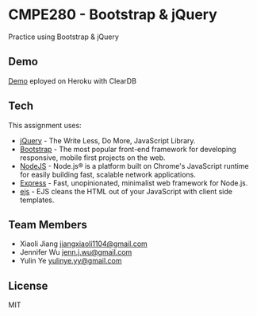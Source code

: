 # CMPE280 - Bootstrap & jQuery
Practice using Bootstrap & jQuery

Demo
-----------
[Demo] eployed on Heroku with ClearDB

Tech
-----------
This assignment uses:

* [jQuery] - The Write Less, Do More, JavaScript Library. 
* [Bootstrap] - The most popular front-end framework for developing responsive, mobile first projects on the web.
* [NodeJS] - Node.js® is a platform built on Chrome's JavaScript runtime for easily building fast, scalable network applications.
* [Express] - Fast, unopinionated, minimalist web framework for Node.js.
* [ejs] - EJS cleans the HTML out of your JavaScript with client side templates.

Team Members
--------------
* Xiaoli Jiang <jiangxiaoli1104@gmail.com>
* Jennifer Wu <jenn.j.wu@gmail.com>
* Yulin Ye <yulinye.yy@gmail.com>

License
----

MIT

[jQuery]:http://jquery.com
[Bootstrap]:http://getbootstrap.com/
[NodeJS]:https://nodejs.org/
[Express]:http://expressjs.com/
[ejs]:http://www.embeddedjs.com/
[Demo]:https://floating-gorge-5210.herokuapp.com/
